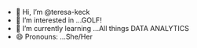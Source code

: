 - 👋 Hi, I’m @teresa-keck
- 👀 I’m interested in ...GOLF!
- 🌱 I’m currently learning ...All things DATA ANALYTICS
- 😄 Pronouns: ...She/Her

<!---
teresa-keck/teresa-keck is a ✨ special ✨ repository because its `README.md` (this file) appears on your GitHub profile.
You can click the Preview link to take a look at your changes.
--->
